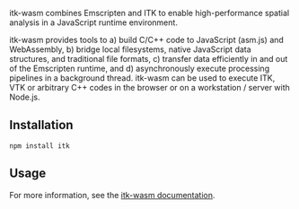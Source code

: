 
itk-wasm combines Emscripten and ITK to enable high-performance spatial analysis in a JavaScript runtime environment.

itk-wasm provides tools to a) build C/C++ code to JavaScript (asm.js) and WebAssembly, b) bridge local filesystems, native JavaScript data structures, and traditional file formats, c) transfer data efficiently in and out of the Emscripten runtime, and d) asynchronously execute processing pipelines in a background thread. itk-wasm can be used to execute ITK, VTK or arbitrary C++ codes in the browser or on a workstation / server with Node.js.

## Installation

```
npm install itk
```

## Usage

For more information, see the [itk-wasm documentation](https://insightsoftwareconsortium.github.io/itk-wasm/).
